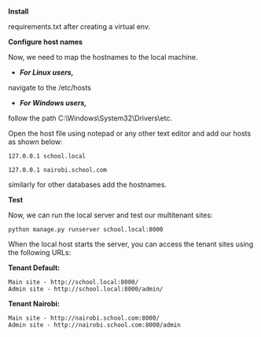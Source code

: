 **Install**

requirements.txt after creating a virtual env.

**Configure host names**

Now, we need to map the hostnames to the local machine.

* **_For Linux users,_** 

navigate to the /etc/hosts

* **_For Windows users,_** 

follow the path C:\Windows\System32\Drivers\etc\.

Open the host file using notepad or any other text editor and add our hosts as shown below:

`127.0.0.1 school.local`

`127.0.0.1 nairobi.school.com`

similarly for other databases add the hostnames.

**Test**

Now, we can run the local server and test our multitenant sites:

`python manage.py runserver school.local:8000
`

When the local host starts the server, you can access the tenant sites using the following URLs:


**Tenant Default:**

    Main site - http://school.local:8000/
    Admin site - http://school.local:8000/admin/

**Tenant Nairobi:**

    Main site - http://nairobi.school.com:8000/
    Admin site - http://nairobi.school.com:8000/admin

